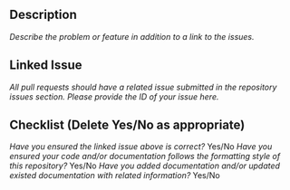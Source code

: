 ## Description
_Describe the problem or feature in addition to a link to the issues._

## Linked Issue
_All pull requests should have a related issue submitted in the repository issues section. Please provide the ID of your issue here._

## Checklist (Delete Yes/No as appropriate)
_Have you ensured the linked issue above is correct?_ Yes/No
_Have you ensured your code and/or documentation follows the formatting style of this repository?_ Yes/No
_Have you added documentation and/or updated existed documentation with related information?_ Yes/No
